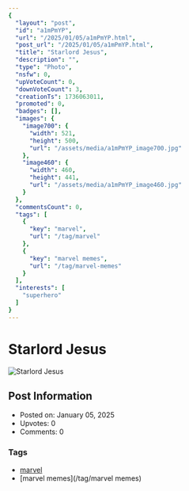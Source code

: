 ```yaml
---
{
  "layout": "post",
  "id": "a1mPmYP",
  "url": "/2025/01/05/a1mPmYP.html",
  "post_url": "/2025/01/05/a1mPmYP.html",
  "title": "Starlord Jesus",
  "description": "",
  "type": "Photo",
  "nsfw": 0,
  "upVoteCount": 0,
  "downVoteCount": 3,
  "creationTs": 1736063011,
  "promoted": 0,
  "badges": [],
  "images": {
    "image700": {
      "width": 521,
      "height": 500,
      "url": "/assets/media/a1mPmYP_image700.jpg"
    },
    "image460": {
      "width": 460,
      "height": 441,
      "url": "/assets/media/a1mPmYP_image460.jpg"
    }
  },
  "commentsCount": 0,
  "tags": [
    {
      "key": "marvel",
      "url": "/tag/marvel"
    },
    {
      "key": "marvel memes",
      "url": "/tag/marvel-memes"
    }
  ],
  "interests": [
    "superhero"
  ]
}
---
```


# Starlord Jesus

![Starlord Jesus](/assets/media/a1mPmYP_image700.jpg)

## Post Information

- Posted on: January 05, 2025
- Upvotes: 0
- Comments: 0

### Tags

- [marvel](/tag/marvel)
- [marvel memes](/tag/marvel memes)
